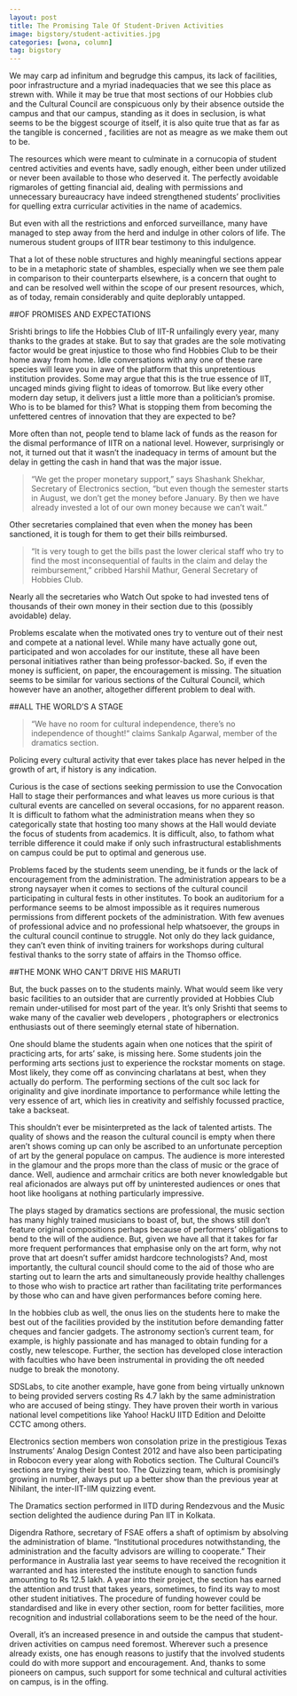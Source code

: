 ```yaml
---
layout: post
title: The Promising Tale Of Student-Driven Activities
image: bigstory/student-activities.jpg
categories: [wona, column]
tag: bigstory
---
```


We may carp ad infinitum and begrudge this campus, its lack of facilities, poor infrastructure and a myriad inadequacies that we see this place as strewn with. While it may be true that most sections of our Hobbies club and the Cultural Council are conspicuous only by their absence outside the campus and that our campus, standing as it does in seclusion, is what seems to be the biggest scourge of itself, it is also quite true that as far as the tangible is concerned , facilities are not as meagre as we make them out to be.

The resources which were meant to culminate in a cornucopia of student centred activities and events have, sadly enough, either been under utilized or never been available to those who deserved it. The perfectly avoidable rigmaroles of getting financial aid, dealing with permissions and unnecessary bureaucracy have indeed strengthened students’ proclivities for quelling extra curricular activities in the name of academics.

But even with all the restrictions and enforced surveillance, many have managed to step away from the herd and indulge in other colors of life. The numerous student groups of IITR bear testimony to this indulgence.

That a lot of these noble structures and highly meaningful sections appear to be in a metaphoric state of shambles, especially when we see them pale in comparison to their counterparts elsewhere, is a concern that ought to and can be resolved well within the scope of our present resources, which, as of today, remain considerably and quite deplorably untapped.

##OF PROMISES AND EXPECTATIONS

Srishti brings to life the Hobbies Club of IIT-R unfailingly every year, many thanks to the grades at stake. But to say that grades are the sole motivating factor would be great injustice to those who find Hobbies Club to be their home away from home. Idle conversations with any one of these rare species will leave you in awe of the platform that this unpretentious institution provides. Some may argue that this is the true essence of IIT, uncaged minds giving flight to ideas of tomorrow. But like every other modern day setup, it delivers just a little more than a politician’s promise. Who is to be blamed for this? What is stopping them from becoming the unfettered centres of innovation that they are expected to be?

More often than not, people tend to blame lack of funds as the reason for the dismal performance of IITR on a national level. However, surprisingly or not, it turned out that it wasn’t the inadequacy in terms of amount but the delay in getting the cash in hand that was the major issue.

>“We get the proper monetary support,” says Shashank Shekhar, Secretary of Electronics section, “but even though the semester starts in August, we don’t get the money before January. By then we have already invested a lot of our own money because we can’t wait.”

Other secretaries complained that even when the money has been sanctioned, it is tough for them to get their bills reimbursed.

>“It is very tough to get the bills past the lower clerical staff who try to find the most inconsequential of faults in the claim and delay the reimbursement,” cribbed Harshil Mathur, General Secretary of Hobbies Club.

Nearly all the secretaries who Watch Out spoke to had invested tens of thousands of their own money in their section due to this (possibly avoidable) delay.

Problems escalate when the motivated ones try to venture out of their nest and compete at a national level. While many have actually gone out, participated and won accolades for our institute, these all have been personal initiatives rather than being professor-backed. So, if even the money is sufficient, on paper, the encouragement is missing. The situation seems to be similar for various sections of the Cultural Council, which however have an another, altogether different problem to deal with.

##ALL THE WORLD’S A STAGE

>“We have no room for cultural independence, there’s no independence of thought!“ claims Sankalp Agarwal, member of the dramatics section.

Policing every cultural activity that ever takes place has never helped in the growth of art, if history is any indication.

Curious is the case of sections seeking permission to use the Convocation Hall to stage their performances and what leaves us more curious is that cultural events are cancelled on several occasions, for no apparent reason. It is difficult to fathom what the administration means when they so categorically state that hosting too many shows at the Hall would deviate the focus of students from academics. It is difficult, also, to fathom what terrible difference it could make if only such infrastructural establishments on campus could be put to optimal and generous use.

Problems faced by the students seem unending, be it funds or the lack of encouragement from the administration. The administration appears to be a strong naysayer when it comes to sections of the cultural council participating in cultural fests in other institutes. To book an auditorium for a performance seems to be almost impossible as it requires numerous permissions from different pockets of the administration.
With few avenues of professional advice and no professional help whatsoever, the groups in the cultural council continue to struggle. Not only do they lack guidance, they can’t even think of inviting trainers for workshops during cultural festival thanks to the sorry state of affairs in the Thomso office.

##THE MONK WHO CAN’T DRIVE HIS MARUTI

But, the buck passes on to the students mainly.  What would seem like very basic facilities to an outsider that are currently provided at Hobbies Club remain under-utilised for most part of the year. It’s only Srishti that seems to wake many of the cavalier web developers , photographers or electronics enthusiasts out of there seemingly eternal state of hibernation.

One should blame the students again when one notices that the spirit of practicing arts, for arts’ sake, is missing here. Some students join the performing arts sections just to experience the rockstar moments on stage. Most likely, they come off as convincing charlatans at best, when they actually do perform. The performing sections of the cult soc lack for originality and give inordinate importance to performance while letting the very essence of art, which lies in creativity and selfishly focussed practice, take a backseat.

This shouldn’t ever be misinterpreted as the lack of talented artists. The quality of shows and the reason the cultural council is empty when there aren’t shows coming up can only be ascribed to an unfortunate perception of art by the general populace on campus. The audience is more interested in the glamour and the props more than the class of music or the grace of dance. Well, audience and armchair critics are both never knowledgable but real aficionados are always put off by uninterested audiences or ones that hoot like hooligans at nothing particularly impressive.

The plays staged by dramatics sections are professional, the music section has many highly trained musicians to boast of, but, the shows still don’t feature original compositions perhaps because of performers’ obligations to bend to the will of the audience. But, given we have all that it takes for far more frequent performances that emphasise only on the art form, why not prove that art doesn’t suffer amidst hardcore technologists? And, most importantly, the cultural council should come to the aid of those who are starting out to learn the arts and simultaneously provide healthy challenges to those who wish to practice art rather than facilitating trite performances by those who can and have given performances before coming here.

In the hobbies club as well, the onus lies on the students here to make the best out of the facilities provided by the institution before demanding fatter cheques and fancier gadgets.  The astronomy section’s current team, for example, is highly passionate and has managed to obtain funding for a costly, new telescope. Further, the section has developed close interaction with faculties who have been instrumental in providing the oft needed nudge to break the monotony.

SDSLabs, to cite another example, have gone from being virtually unknown to being provided servers costing Rs 4.7 lakh by the same administration who are accused of being stingy. They have proven their worth in various national level competitions like Yahoo! HackU IITD Edition and Deloitte CCTC among others.

Electronics section members won consolation prize in the prestigious Texas Instruments’ Analog Design Contest 2012 and have also been participating in Robocon every year along with Robotics section. The Cultural Council’s sections are trying their best too. The Quizzing team, which is promisingly growing in number, always put up a better show than the previous year at Nihilant, the inter-IIT-IIM quizzing event.

The Dramatics section performed in IITD during Rendezvous and the Music section delighted the audience during Pan IIT in Kolkata.

Digendra Rathore, secretary of FSAE offers a shaft of optimism by absolving the administration of blame. “Institutional procedures notwithstanding, the administration and the faculty advisors are willing to cooperate.” Their performance in Australia last year seems to have received the recognition it warranted and has interested the institute enough to sanction  funds amounting to Rs 12.5 lakh. A year into their project, the section has earned the attention and trust that takes years, sometimes, to find its way to most other student initiatives. The procedure of funding however could be standardised and like in every other section, room for better facilities, more recognition and industrial collaborations seem to be the need of the hour.

Overall, it’s an increased presence in and outside the campus that student-driven activities on campus need foremost. Wherever such a presence already exists, one has enough reasons to justify that the involved students could do with more support and encouragement. And, thanks to some pioneers on campus, such support for some technical and cultural activities on campus, is in the offing.